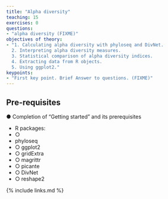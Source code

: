 ```yaml
---
title: "Alpha diversity"
teaching: 15
exercises: 0
questions:
- "alpha diversity (FIXME)"
objectives of theory:
- "1. Calculating alpha diversity with phyloseq and DivNet.
  2. Interpreting alpha diversity measures.
  3. Statistical comparison of alpha diversity indices.
  4. Extracting data from R objects.
  5. Using ggplot2."
keypoints:
- "First key point. Brief Answer to questions. (FIXME)"
---
```


## Pre-requisites

● Completion of “Getting started” and its prerequisites
- R packages:
- ○
- phyloseq
- ○ ggplot2
- ○ gridExtra
- ○ magrittr
- ○ picante
- ○ DivNet
- ○ reshape2

{% include links.md %}

